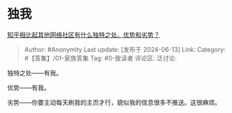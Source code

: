 # 独我
[知乎相比起其他网络社区有什么独特之处、优势和劣势？](https://www.zhihu.com/question/62227018/answer/3529420674)

> Author: #Anonymity
> Last update: [发布于 2024-06-13]
> Link:
> Category: #【答集】/01-家族答集 
> Tag: #0-致读者
> 评论区:
> 泛讨论:

独特之处——有我。

优势——有我。

劣势——你要主动每天刷我的主页才行，貌似我的信息很多不推送。这很麻烦。
